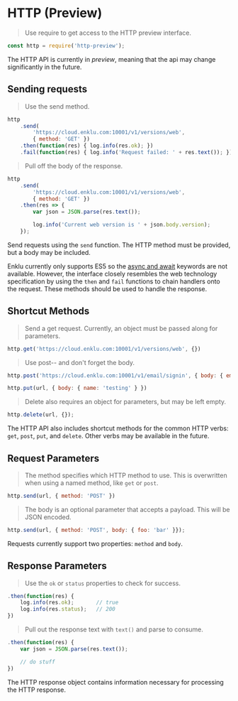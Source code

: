 # HTTP (Preview)

> Use require to get access to the HTTP preview interface.

```javascript
const http = require('http-preview');
```

The HTTP API is currently in _preview_, meaning that the api may change significantly in the future.

## Sending requests

> Use the send method.

```javascript
http
    .send(
        'https://cloud.enklu.com:10001/v1/versions/web',
        { method: 'GET' })
    .then(function(res) { log.info(res.ok); })
    .fail(function(res) { log.info('Request failed: ' + res.text()); });
```

> Pull off the body of the response.

```javascript
http
    .send(
        'https://cloud.enklu.com:10001/v1/versions/web',
        { method: 'GET' })
    .then(res => {
        var json = JSON.parse(res.text());

        log.info('Current web version is ' + json.body.version);
    });
```

Send requests using the `send` function. The HTTP method must be provided, but a body may be included.

Enklu currently only supports ES5 so the [async and await](https://developer.mozilla.org/en-US/docs/Web/JavaScript/Reference/Statements/async_function) keywords are not available. However, the interface closely resembles the web technology specification by using the `then` and `fail` functions to chain handlers onto the request. These methods should be used to handle the response.

## Shortcut Methods

> Send a get request. Currently, an object must be passed along for parameters.

```javascript
http.get('https://cloud.enklu.com:10001/v1/versions/web', {})
```

> Use post-- and don't forget the body.

```javascript
http.post('https://cloud.enklu.com:10001/v1/email/signin', { body: { email: 'foo@bar.com', password: 'fizzbuzz' } })
```

```javascript
http.put(url, { body: { name: 'testing' } })
```

> Delete also requires an object for parameters, but may be left empty.

```javascript
http.delete(url, {});
```

The HTTP API also includes shortcut methods for the common HTTP verbs: `get`, `post`, `put`, and `delete`. Other verbs may be available in the future.

## Request Parameters

> The method specifies which HTTP method to use. This is overwritten when using a named method, like `get` or `post`.

```javascript
http.send(url, { method: 'POST' })
```

> The body is an optional parameter that accepts a payload. This will be JSON encoded.

```javascript
http.send(url, { method: 'POST', body: { foo: 'bar' }});
```

Requests currently support two properties: `method` and `body`.

## Response Parameters

> Use the `ok` or `status` properties to check for success.

```javascript
.then(function(res) {
    log.info(res.ok);       // true
    log.info(res.status);   // 200
})
```

> Pull out the response text with `text()` and parse to consume.

```javascript
.then(function(res) {
    var json = JSON.parse(res.text());

    // do stuff
})
```

The HTTP response object contains information necessary for processing the HTTP response.